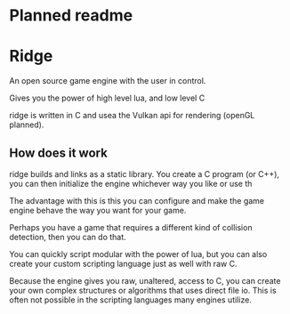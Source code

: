 
# Planned readme

# Ridge
An open source game engine with the user in control.

Gives you the power of high level lua, and low level C

ridge is written in C and usea the Vulkan api for rendering (openGL planned). 

## How does it work
ridge builds and links as a static library. You create a C program (or C++), you can then initialize the engine whichever way you like or use th

The advantage with this is this you can configure and make the game engine behave the way you want for your game.

Perhaps you have a game that requires a different kind of collision detection, then you can do that.

You can quickly script modular with the power of lua, but you can also create your custom scripting language just as well with raw C.

Because the engine gives you raw, unaltered, access to C, you can create your own complex structures or algorithms that uses direct file io. This is often not possible in the scripting languages many engines utilize.


